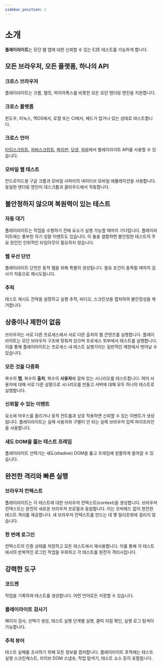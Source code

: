 ```yaml
---
sidebar_position: 1
---
```


# 소개

**플레이라이트**는 모던 웹 앱에 대한 신뢰할 수 있는 E2E 테스트를 가능하게 합니다.

## 모든 브라우저, 모든 플랫폼, 하나의 API

### 크로스 브라우저

플레이라이트는 크롬, 웹킷, 파이어폭스를 비롯한 모든 모던 렌더링 엔진을 지원합니다.

### 크로스 플랫폼

윈도우, 리눅스, 맥OS에서, 로컬 또는 CI에서, 헤드가 없거나 있는 상태로 테스트합니다.

### 크로스 언어

[타입스크립트](https://playwright.dev/docs/intro), [자바스크립트](https://playwright.dev/docs/intro), [파이썬](https://playwright.dev/python/docs/intro), [닷넷](https://playwright.dev/dotnet/docs/intro), [자바](https://playwright.dev/java/docs/intro)에서 플레이라이트 API를 사용할 수 있습니다.

### 모바일 웹 테스트

안드로이드용 구글 크롬과 모바일 사파리의 네이티브 모바일 에뮬레이션을 사용합니다. 동일한 렌더링 엔진이 데스크톱과 클라우드에서 작동합니다.

## 불안정하지 않으며 복원력이 있는 테스트

### 자동 대기

플레이라이트는 작업을 수행하기 전에 요소가 실행 가능할 때까지 기다립니다. 플레이라이트에는 풍부한 자기 성찰 이벤트도 있습니다. 이 둘을 결합하면 불안정한 테스트의 주요 원인인 인위적인 타임아웃이 필요하지 않습니다.

### 웹 우선 단언

플레이라이트 단언은 동적 웹을 위해 특별히 생성됩니다. 필요 조건이 충족될 때까지 검사가 자동으로 재시도됩니다.

### 추적

테스트 재시도 전략을 설정하고 실행 추적, 비디오, 스크린샷을 캡처하여 불안정성을 제거합니다.

## 상충이나 제한이 없음

브라우저는 서로 다른 프로세스에서 서로 다른 출처의 웹 콘텐츠를 실행합니다. 플레이라이트는 모던 브라우저 구조에 맞춰져 있으며 프로세스 외부에서 테스트를 실행합니다. 이를 통해 플레이라이트는 프로세스 내 테스트 실행기라는 일반적인 제한에서 벗어날 수 있습니다.

### 모든 것을 다중화

복수의 **탭**, 복수의 **출처**, 복수의 **사용자**에 걸쳐 있는 시나리오를 테스트합니다. 여러 사용자에 대해 서로 다른 상황으로 시나리오를 만들고 서버에 대해 모두 하나의 테스트로 실행합니다.

### 신뢰할 수 있는 이벤트

요소에 마우스를 올리거나 동적 컨트롤과 상호 작용하면 신뢰할 수 있는 이벤트가 생성됩니다. 플레이라이트는 실제 사용자와 구별이 안 되는 실제 브라우저 입력 파이프라인을 사용합니다.

### 섀도 DOM을 뚫는 테스트 프레임

플레이라이트 선택기는 섀도(shadow) DOM을 뚫고 프레임에 원활하게 들어갈 수 있습니다.

## 완전한 격리와 빠른 실행

### 브라우저 컨텍스트

플레이라이트는 각 테스트에 대한 브라우저 컨텍스트(context)을 생성합니다. 브라우저 컨텍스트는 완전히 새로운 브라우저 프로필과 동일합니다. 이는 오버헤드 없이 완전한 테스트 격리를 제공합니다. 새 브라우저 컨텍스트를 만드는 데 몇 밀리초밖에 걸리지 않습니다.

### 한 번에 로그인

컨텍스트의 인증 상태를 저장하고 모든 테스트에서 재사용합니다. 이를 통해 각 테스트에서의 반복적인 로그인 작업을 우회하고 각 테스트를 완전히 격리시킵니다.

## 강력한 도구

### 코드젠

작업을 기록하여 테스트를 생성합니다. 어떤 언어로든 저장할 수 있습니다.

### 플레이라이트 검사기

페이지 검사, 선택기 생성, 테스트 실행 단계별 실행, 클릭 지점 확인, 실행 로그 탐색이 가능합니다.

### 추적 뷰어

테스트 실패를 조사하기 위해 모든 정보를 캡처합니다. 플레이라이트 추적에는 테스트 실행 스크린캐스트, 라이브 DOM 스냅숏, 작업 탐색기, 테스트 소스 등이 포함됩니다.